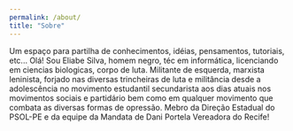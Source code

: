 ```yaml
---
permalink: /about/
title: "Sobre"
---
```


Um espaço para partilha de conhecimentos, idéias, pensamentos, tutoriais, etc...
Olá! Sou Eliabe Silva, homem negro, téc em informática, licenciando em ciencias biologicas, corpo de luta. Militante de esquerda, marxista leninista, forjado nas diversas trincheiras de luta e militância desde a adolescência no movimento estudantil secundarista aos dias atuais nos movimentos sociais e partidário bem como em qualquer movimento que combata as diversas formas de opressão. 
Mebro da Direção Estadual do PSOL-PE e da equipe da Mandata de Dani Portela Vereadora do Recife!